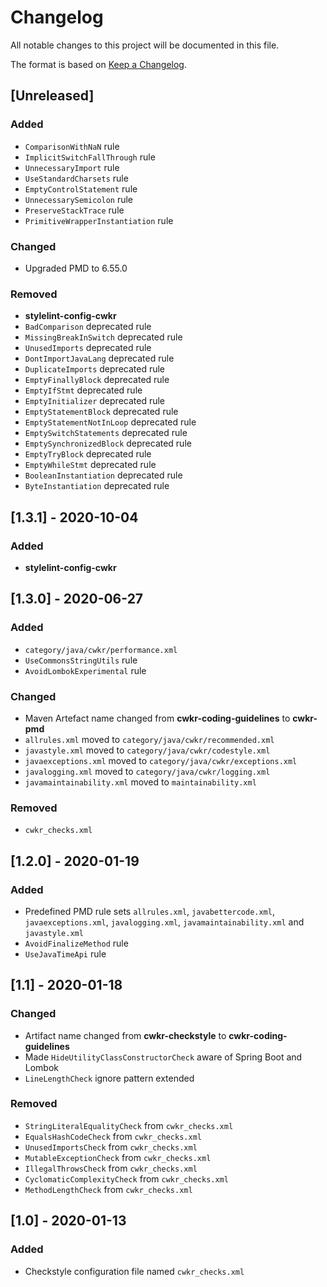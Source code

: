 # Changelog

All notable changes to this project will be documented in this file.

The format is based on [Keep a Changelog](https://keepachangelog.com/en/1.0.0/).


## [Unreleased]

### Added

- `ComparisonWithNaN` rule
- `ImplicitSwitchFallThrough` rule
- `UnnecessaryImport` rule
- `UseStandardCharsets` rule
- `EmptyControlStatement` rule
- `UnnecessarySemicolon` rule
- `PreserveStackTrace` rule
- `PrimitiveWrapperInstantiation` rule

### Changed

- Upgraded PMD to 6.55.0

### Removed

- **stylelint-config-cwkr**
- `BadComparison` deprecated rule
- `MissingBreakInSwitch` deprecated rule
- `UnusedImports` deprecated rule
- `DontImportJavaLang` deprecated rule
- `DuplicateImports` deprecated rule
- `EmptyFinallyBlock` deprecated rule
- `EmptyIfStmt` deprecated rule
- `EmptyInitializer` deprecated rule
- `EmptyStatementBlock` deprecated rule
- `EmptyStatementNotInLoop` deprecated rule
- `EmptySwitchStatements` deprecated rule
- `EmptySynchronizedBlock` deprecated rule
- `EmptyTryBlock` deprecated rule
- `EmptyWhileStmt` deprecated rule
- `BooleanInstantiation` deprecated rule
- `ByteInstantiation` deprecated rule


## [1.3.1] - 2020-10-04

### Added

- **stylelint-config-cwkr**


## [1.3.0] - 2020-06-27

### Added

- `category/java/cwkr/performance.xml`
- `UseCommonsStringUtils` rule
- `AvoidLombokExperimental` rule

### Changed

- Maven Artefact name changed from **cwkr-coding-guidelines** to **cwkr-pmd**
- `allrules.xml` moved to `category/java/cwkr/recommended.xml`
- `javastyle.xml` moved to `category/java/cwkr/codestyle.xml`
- `javaexceptions.xml` moved to `category/java/cwkr/exceptions.xml`
- `javalogging.xml` moved to `category/java/cwkr/logging.xml`
- `javamaintainability.xml` moved to `maintainability.xml`

### Removed

- `cwkr_checks.xml`


## [1.2.0] - 2020-01-19

### Added

- Predefined PMD rule sets `allrules.xml`, `javabettercode.xml`, `javaexceptions.xml`, `javalogging.xml`, `javamaintainability.xml` and `javastyle.xml`
- `AvoidFinalizeMethod` rule
- `UseJavaTimeApi` rule


## [1.1] - 2020-01-18

### Changed

- Artifact name changed from **cwkr-checkstyle** to **cwkr-coding-guidelines**
- Made `HideUtilityClassConstructorCheck` aware of Spring Boot and Lombok
- `LineLengthCheck` ignore pattern extended

### Removed

- `StringLiteralEqualityCheck` from `cwkr_checks.xml`
- `EqualsHashCodeCheck` from `cwkr_checks.xml`
- `UnusedImportsCheck` from `cwkr_checks.xml`
- `MutableExceptionCheck` from `cwkr_checks.xml`
- `IllegalThrowsCheck` from `cwkr_checks.xml`
- `CyclomaticComplexityCheck` from `cwkr_checks.xml`
- `MethodLengthCheck` from `cwkr_checks.xml`


## [1.0] - 2020-01-13

### Added

- Checkstyle configuration file named `cwkr_checks.xml`
